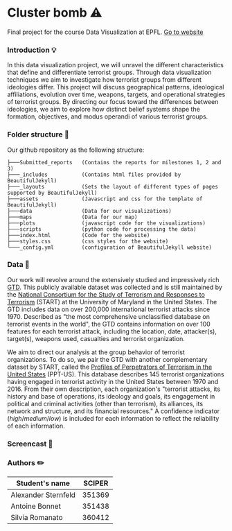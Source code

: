 # Cluster bomb :warning:
Final project for the course Data Visualization at EPFL. [Go to website](https://com-480-data-visualization.github.io/project-2023-yeravizard/)

### Introduction :bulb:
In this data visualization project, we will unravel the different characteristics that define and differentiate terrorist groups. Through data visualization techniques we aim to investigate how terrorist groups from different ideologies differ. This project will discuss geographical patterns, ideological affiliations, evolution over time, weapons, targets, and operational strategies of terrorist groups. By directing our focus toward the differences between ideologies, we aim to explore how distinct belief systems shape the formation, objectives, and modus operandi of various terrorist groups.

### Folder structure :file_folder:
Our github repository as the following structure:
```       
├───Submitted_reports   (Contains the reports for milestones 1, 2 and 3)
├───_includes           (Contains html files provided by BeautifulJekyll)
├───_layouts            (Sets the layout of different types of pages supported by BeautifulJekyll)
├───assets              (Javascript and css for the template of BeautifulJekyll)
├───data                (Data for our visualizations)
├───maps                (Data for our map)
├───plots               (javascript code for the visualizations)
├───scripts             (python code for processing the data)
├───index.html          (Code for the website)
├───styles.css          (css styles for the website)
└───_config.yml         (configuration of BeautifulJekyll website)
```

### Data :memo:

Our work will revolve around the extensively studied and impressively rich [GTD](https://www.start.umd.edu/gtd/). This publicly available dataset was collected and is still maintained by the [National Consortium for the Study of Terrorism and Responses to Terrorism](https://www.start.umd.edu) (START) at the University of Maryland in the United States. The GTD includes data on over 200,000 international terrorist attacks since 1970. Described as "the most comprehensive unclassified database on terrorist events in the world", the GTD contains information on over 100 features for each terrorist attack, including the location, date, attacker(s), target(s), weapons used, casualties and terrorist organization. 

We aim to direct our analysis at the group behavior of terrorist organizations. To do so, we pair the GTD  with another complementary dataset by START, called the [Profiles of Perpetrators of Terrorism in the United States](https://dataverse.harvard.edu/dataset.xhtml?persistentId=hdl%3A1902.1/17702) (PPT-US). This database describes 145 terrorist organizations having engaged in terrorist activity in the United States between 1970 and 2016. From their own description, each organization's "terrorist attacks, its history and base of operations, its ideology and goals, its engagement in political and criminal activities (other than terrorism), its alliances, its network and structure, and its financial resources." A confidence indicator (*high*/*medium*/*low*) is included for each information to reflect the reliability of each information. 

### Screencast :movie_camera:


### Authors :pencil2:

| Student's name | SCIPER |
| -------------- | ------ |
| Alexander Sternfeld | 351369 |
| Antoine Bonnet | 351438 |
| Silvia Romanato | 360412 |



